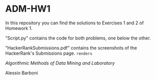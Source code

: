 # ADM-HW1

In this repository you can find the solutions to Exercises 1 and 2 of Homework 1.

"Script.py" contains the code for both problems, one below the other.

"HackerRankSubmissions.pdf" contains the screenshots of the HackerRank's Submissions page.
`renders`

_Algorithmic Methods of Data Mining and Laboratory_ 

Alessio Barboni 
